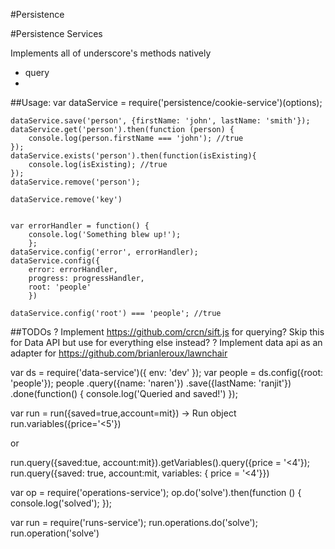 #Persistence



#Persistence Services

Implements all of underscore's methods natively

- query
-

##Usage:
    var dataService = require('persistence/cookie-service')(options);

    dataService.save('person', {firstName: 'john', lastName: 'smith'});
    dataService.get('person').then(function (person) {
        console.log(person.firstName === 'john'); //true
    });
    dataService.exists('person').then(function(isExisting){
        console.log(isExisting); //true
    });
    dataService.remove('person');

    dataService.remove('key')


    var errorHandler = function() {
        console.log('Something blew up!');
        };
    dataService.config('error', errorHandler);
    dataService.config({
        error: errorHandler,
        progress: progressHandler,
        root: 'people'
        })

    dataService.config('root') === 'people'; //true

##TODOs
    ? Implement https://github.com/crcn/sift.js for querying? Skip this for Data API but use for everything else instead?
    ? Implement data api as an adapter for https://github.com/brianleroux/lawnchair


var ds = require('data-service')({
    env: 'dev'
});
var people = ds.config({root: 'people'});
people
    .query({name: 'naren'})
    .save({lastName: 'ranjit'})
    .done(function() {
        console.log('Queried and saved!')
    });



var run = run({saved=true,account=mit}) -> Run object
    run.variables({price='<5'})

or

run.query({saved:tue, account:mit}).getVariables().query({price = '<4'});
run.query({saved: true, account:mit, variables: { price = '<4'}})

var op = require('operations-service');
    op.do('solve').then(function () {
        console.log('solved');
    });

var run = require('runs-service');
    run.operations.do('solve');
    run.operation('solve')
